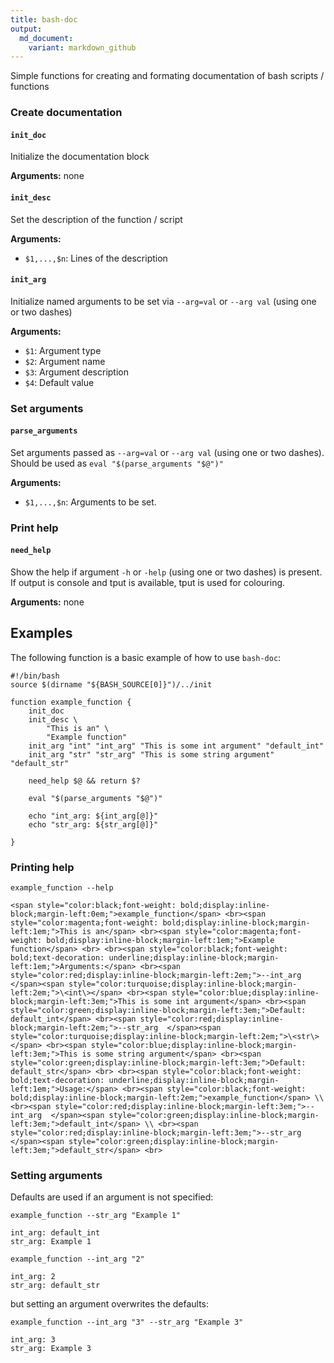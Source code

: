```yaml
---
title: bash-doc
output:
  md_document:
    variant: markdown_github
---
```




Simple functions for creating and formating documentation of bash scripts / functions

### Create documentation

#### `init_doc`

Initialize the documentation block

**Arguments:**
none

#### `init_desc`

Set the description of the function / script

**Arguments:**

- `$1,...,$n`: Lines of the description

#### `init_arg`

Initialize named arguments to be set via `--arg=val` or `--arg val` (using one or two dashes)

**Arguments:**
- `$1`: Argument type  
- `$2`: Argument name
- `$3`: Argument description
- `$4`: Default value

### Set arguments

#### `parse_arguments`
Set arguments passed as `--arg=val` or `--arg val` (using one or two dashes).
Should be used as `eval "$(parse_arguments "$@")"`

**Arguments:**
- `$1,...,$n`: Arguments to be set.

    
### Print help

#### `need_help`

Show the help if argument `-h` or `-help` (using one or two dashes) is present. If output is console and tput is available, tput is used for colouring.

**Arguments:**
none

## Examples

The following function is a basic example of how to use `bash-doc`:




```{.bash}
#!/bin/bash
source $(dirname "${BASH_SOURCE[0]}")/../init

function example_function {
    init_doc
    init_desc \
        "This is an" \
        "Example function"
    init_arg "int" "int_arg" "This is some int argument" "default_int"
    init_arg "str" "str_arg" "This is some string argument" "default_str"

    need_help $@ && return $?

    eval "$(parse_arguments "$@")"

    echo "int_arg: ${int_arg[@]}"
    echo "str_arg: ${str_arg[@]}"

}
```

### Printing help


```{.bash}
example_function --help
```


```
<span style="color:black;font-weight: bold;display:inline-block;margin-left:0em;">example_function</span> <br><span style="color:magenta;font-weight: bold;display:inline-block;margin-left:1em;">This is an</span> <br><span style="color:magenta;font-weight: bold;display:inline-block;margin-left:1em;">Example function</span> <br> <br><span style="color:black;font-weight: bold;text-decoration: underline;display:inline-block;margin-left:1em;">Arguments:</span> <br><span style="color:red;display:inline-block;margin-left:2em;">--int_arg  </span><span style="color:turquoise;display:inline-block;margin-left:2em;">\<int\></span> <br><span style="color:blue;display:inline-block;margin-left:3em;">This is some int argument</span> <br><span style="color:green;display:inline-block;margin-left:3em;">Default: default_int</span> <br><span style="color:red;display:inline-block;margin-left:2em;">--str_arg  </span><span style="color:turquoise;display:inline-block;margin-left:2em;">\<str\></span> <br><span style="color:blue;display:inline-block;margin-left:3em;">This is some string argument</span> <br><span style="color:green;display:inline-block;margin-left:3em;">Default: default_str</span> <br> <br><span style="color:black;font-weight: bold;text-decoration: underline;display:inline-block;margin-left:1em;">Usage:</span> <br><span style="color:black;font-weight: bold;display:inline-block;margin-left:2em;">example_function</span> \\ <br><span style="color:red;display:inline-block;margin-left:3em;">--int_arg  </span><span style="color:green;display:inline-block;margin-left:3em;">default_int</span> \\ <br><span style="color:red;display:inline-block;margin-left:3em;">--str_arg  </span><span style="color:green;display:inline-block;margin-left:3em;">default_str</span> <br>
```

### Setting arguments

Defaults are used if an argument is not specified:


```{.bash}
example_function --str_arg "Example 1"
```


```
int_arg: default_int
str_arg: Example 1
```


```{.bash}
example_function --int_arg "2"
```


```
int_arg: 2
str_arg: default_str
```

but setting an argument overwrites the defaults:


```{.bash}
example_function --int_arg "3" --str_arg "Example 3"
```


```
int_arg: 3
str_arg: Example 3
```



